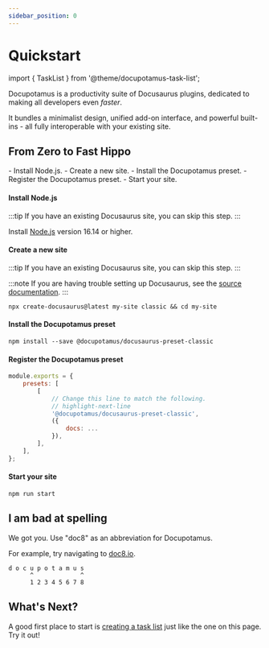 ```yaml
---
sidebar_position: 0
---
```


# Quickstart

import { TaskList } from '@theme/docupotamus-task-list';

Docupotamus is a productivity suite of Docusaurus plugins, dedicated to making
all developers even _faster_.

It bundles a minimalist design, unified add-on interface, and powerful
built-ins - all fully interoperable with your existing site.

## From Zero to Fast Hippo

<TaskList>
- Install Node.js.
- Create a new site.
- Install the Docupotamus preset.
- Register the Docupotamus preset.
- Start your site.
</TaskList>

#### Install Node.js

:::tip
If you have an existing Docusaurus site, you can skip this step.
:::

Install [Node.js](https://nodejs.org/en/download/) version 16.14 or higher.

#### Create a new site

:::tip
If you have an existing Docusaurus site, you can skip this step.
:::

:::note
If you are having trouble setting up Docusaurus, see the
[source documentation](https://docusaurus.io/docs#fast-track).
:::

```shell
npx create-docusaurus@latest my-site classic && cd my-site
```

#### Install the Docupotamus preset

```shell npm2yarn
npm install --save @docupotamus/docusaurus-preset-classic
```

#### Register the Docupotamus preset

```js title="docusaurus.config.js"
module.exports = {
    presets: [
        [
            // Change this line to match the following.
            // highlight-next-line
            '@docupotamus/docusaurus-preset-classic',
            ({
                docs: ...
            }),
        ],
    ],
};
```

#### Start your site

```shell
npm run start
```

## I am bad at spelling

We got you. Use "doc8" as an abbreviation for Docupotamus.

For example, try navigating to [doc8.io](https://www.doc8.io).

```text
d o c u p o t a m u s
      ^             ^
      1 2 3 4 5 6 7 8
```

## What's Next?

A good first place to start is [creating a task list](./themes/theme-task-list#example-usage)
just like the one on this page. Try it out!
